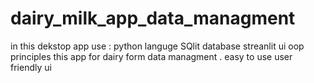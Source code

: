 # dairy_milk_app_data_managment
in this dekstop app use :
python languge
SQlit database
streanlit ui
oop principles
this app for dairy form data managment .
easy to use 
user friendly ui


